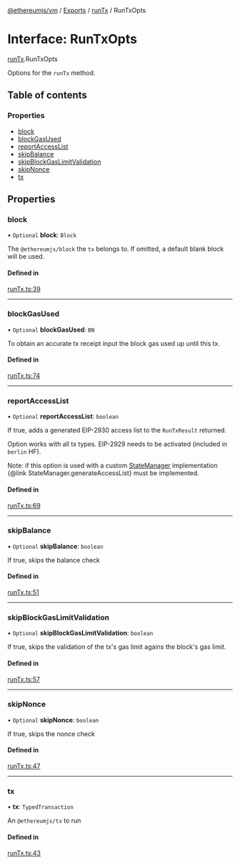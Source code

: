 [@ethereumjs/vm](../README.md) / [Exports](../modules.md) / [runTx](../modules/runTx.md) / RunTxOpts

# Interface: RunTxOpts

[runTx](../modules/runTx.md).RunTxOpts

Options for the `runTx` method.

## Table of contents

### Properties

- [block](runTx.RunTxOpts.md#block)
- [blockGasUsed](runTx.RunTxOpts.md#blockgasused)
- [reportAccessList](runTx.RunTxOpts.md#reportaccesslist)
- [skipBalance](runTx.RunTxOpts.md#skipbalance)
- [skipBlockGasLimitValidation](runTx.RunTxOpts.md#skipblockgaslimitvalidation)
- [skipNonce](runTx.RunTxOpts.md#skipnonce)
- [tx](runTx.RunTxOpts.md#tx)

## Properties

### block

• `Optional` **block**: `Block`

The `@ethereumjs/block` the `tx` belongs to.
If omitted, a default blank block will be used.

#### Defined in

[runTx.ts:39](https://github.com/ethereumjs/ethereumjs-monorepo/blob/master/packages/vm/src/runTx.ts#L39)

___

### blockGasUsed

• `Optional` **blockGasUsed**: `BN`

To obtain an accurate tx receipt input the block gas used up until this tx.

#### Defined in

[runTx.ts:74](https://github.com/ethereumjs/ethereumjs-monorepo/blob/master/packages/vm/src/runTx.ts#L74)

___

### reportAccessList

• `Optional` **reportAccessList**: `boolean`

If true, adds a generated EIP-2930 access list
to the `RunTxResult` returned.

Option works with all tx types. EIP-2929 needs to
be activated (included in `berlin` HF).

Note: if this option is used with a custom [StateManager](state_interface.StateManager.md) implementation
{@link StateManager.generateAccessList} must be implemented.

#### Defined in

[runTx.ts:69](https://github.com/ethereumjs/ethereumjs-monorepo/blob/master/packages/vm/src/runTx.ts#L69)

___

### skipBalance

• `Optional` **skipBalance**: `boolean`

If true, skips the balance check

#### Defined in

[runTx.ts:51](https://github.com/ethereumjs/ethereumjs-monorepo/blob/master/packages/vm/src/runTx.ts#L51)

___

### skipBlockGasLimitValidation

• `Optional` **skipBlockGasLimitValidation**: `boolean`

If true, skips the validation of the tx's gas limit
agains the block's gas limit.

#### Defined in

[runTx.ts:57](https://github.com/ethereumjs/ethereumjs-monorepo/blob/master/packages/vm/src/runTx.ts#L57)

___

### skipNonce

• `Optional` **skipNonce**: `boolean`

If true, skips the nonce check

#### Defined in

[runTx.ts:47](https://github.com/ethereumjs/ethereumjs-monorepo/blob/master/packages/vm/src/runTx.ts#L47)

___

### tx

• **tx**: `TypedTransaction`

An `@ethereumjs/tx` to run

#### Defined in

[runTx.ts:43](https://github.com/ethereumjs/ethereumjs-monorepo/blob/master/packages/vm/src/runTx.ts#L43)
